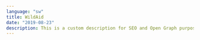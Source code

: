 ```yaml
---
language: "sw"
title: WildAid
date: "2019-08-23"
description: This is a custom description for SEO and Open Graph purposes, rather than the default generated excerpt. Simply add a description field to the frontmatter.
---
```


<main role="main">
    <section id="section__hero" className="hero" aria-label="Idadi ya simba iko hatarini, na wewe ndiyo suluhisho.">
        <component-hero
            content='{
                "headline": "Be the",
                "headlineAlt": "Pride",
                "subheadline": "Idadi ya simba iko hatarini, na wewe ndiyo suluhisho.",
                "buttonText": "Saidia Sasa",
                "url": "",
                "captionText": "Picha na Chris Schmid"
        }'></component-hero>
    </section>
    <section id="section__population" className="population" aria-label="Hizi ni sababu za simba kuwa hatarini">
        <component-population
            content='{
                "slides": [
                    {
                        "title": "",
                        "paragraph": "Kihistoria, simba walipatakinana  maeneo mengi Africa, leo wametoweka kutoka katika 94% ya maeneo hayo."
                    },
                    {
                        "title": "UJANGILI WA NYAMA PORI",
                        "paragraph": "Ujangili umepunguza mno mawindo ya simba. Mara nyingi pia simba hunaswa na mitego haramua  iliyowekwa na majangili kwa ajili ya kupata nyama pori."
                    },
                    {
                        "title": "",
                        "paragraph": "Mifugo hugombania malisho  na wanamapori wala majani ambao ni chakula cha simba. Kitendo hiki huwasukuma wanyama wawindaji karibu zaidi na wanadamu. Mifugo inapouawa, mara nyingi simba huwa ndio walengwa wa kwanza wa mauaji ya kulipiza kisasi."
                    },
                    {
                        "title": "UVAMIZI WA BINADAMU",
                        "paragraph": "Ukizingatia kuna watu 350,000 kwa kila simba, kuna ushindani wa rasilimali kama ardhi ambao unakua. Makazi halisi ya Simba  yanazidi kuharibiwa ili kutengeneza mashamba."
                    },
                    {
                        "title": "",
                        "paragraph": "Ndani ya miaka 20 iliyopita pekee, idadi ya simba wanaoishi porini imeshuka kwa karibia nusu kutokana na vitisho hivi."
                    },
                    {
                        "title": "#bethepride",
                        "paragraph": "60% ya simba wa Tanzania bado wanaishi nje ya hifadhi. Chukua hatua sasa kwa kuendelea kusoma hapo chini."
                    }
                ],
                "africaMaps": [
                    {
                        "headline": "Hizi ni sababu za<br />simba kuwa hatarini",
                        "subheadline": "Maeneo ya<br />simba kihistoria",
                        "pic": "africa-image1@2x"
                    },
                    {
                        "headline": "Idadi ya Wanyama simba wanaokula wanapungua",
                        "subheadline": "",
                        "pic": "africa-image2@2x"
                    },
                    {
                        "headline": "Binadamu na simba wapo kwenye mgogoro",
                        "subheadline": "",
                        "pic": "africa-image3@2x"
                    },
                    {
                        "headline": "Shughuli za wanadamu ndio tishio kubwa",
                        "subheadline": "",
                        "pic": "africa-image4@2x"
                    },
                    {
                        "headline": "Simba wako hatarini",
                        "subheadline": "Sehemu  simba<br />wanapopatikana<br />kwa sasa",
                        "pic": "africa-image5@2x"
                    },
                    {
                        "headline": "Tanzania ina 40% ya simba wote waliobaki duniani.",
                        "subheadline": "",
                        "pic": "africa-image6@2x"
                    }
                ]
        }'></component-population>
    </section>
    <section id="section__video-feature" className="video-feature" aria-label="Subheadline">
        <component-video-feature
            content='{
                "headline": "Video Here",
                "subheadline": "Subheadline will go here.",
                "url": "http://www.youtube.com/embed/4aQwT3n2c1Q",
                "title": "iframe title",
                "paragraph": "Lorem ipsum dolor sit amet, consectetur adipiscing elit. Praesent consequat neque eu nunc semper, at pretium urna accumsan. Etiam et cursus eros, nec faucibus purus. Nullam ullamcorper malesuada mi, eu dictum ligula vulputate et. Maecenas sodales tincidunt pulvinar. In sit amet nulla convallis, bibendum massa gravida, posuere turpis. Vivamus condimentum justo nec mi dictum ornare. Nam fringilla sapien et sapien ornare gravida et sed ligula. Vivamus massa lorem, ullamcorper eget accumsan in, molestie non augue. Curabitur congue nunc eget tristique vestibulum. Aliquam erat volutpat. Aliquam sit amet ornare est. Vestibulum sollicitudin sodales commodo."
        }'></component-video-feature>
    </section>
    <section id="section__take-action" className="take-action" aria-label="Chukua hatua">
        <component-take-action
            content='{
                "headline": "Chukua",
                "headlineAlt": "hatua",
                "paragraph": "Njia bora zaidi ya kuchukukua hatua  ni kuwatumia viongozi, wenye ushawishi na wenyeuamuzi Tanzania, ujumbe kwa kupitia mtandao wa kijamii wa twitter usemao #bethepride okoa simba kabla hawajatoweka kabisa. Anza kwa kubofya kwenye akaunti iliopo hapo chini.",
                "buttonText": "View More",
                "buttonTextTwitter": "Send Tweet",
                "people": [{
                        "name": "Dk. John Magufuli",
                        "handle": "@MagufuliJP",
                        "title": "President of Tanzania",
                        "pic": "twitter-magufuli",
                        "personType": "politician"
                    },
                    {
                        "name": "Dk. Hamisi Kigwangalla",
                        "handle": "@HKigwangalla",
                        "title": "Waziri wa Maliasili na Utalii",
                        "pic": "twitter-kigwangalla",
                        "personType": "politician"
                    },
                    {
                        "name": "Diamond Platnumz",
                        "handle": "@diamondplatnumz",
                        "title": "Musician",
                        "pic": "twitter-platnumz",
                        "personType": "influencer"
                    },
                    {
                        "name": "Fatma Karume",
                        "handle": "@fatma_karume",
                        "title": "Activist and Lawyer",
                        "pic": "twitter-karume",
                        "personType": "politician"
                    },
                    {
                        "name": "Majaliwa Kassim",
                        "handle": "@majaliwa_kassim",
                        "title": "Prime Minister of Tanzania",
                        "pic": "twitter-kassim",
                        "personType": "politician"
                    },
                    {
                        "name": "Gerson Msigwa",
                        "handle": "@MsigwaGerson",
                        "title": "Director of Presidential Communication",
                        "pic": "twitter-msigwa",
                        "personType": "politician"
                    },
                    {
                        "name": "Jokate Mwegelo",
                        "handle": "@jokateM",
                        "title": "District Commissioner of Kisarawe",
                        "pic": "twitter-mwegelo",
                        "personType": "politician"
                    },
                    {
                        "name": "Masanja",
                        "handle": "@mkandamizaji",
                        "title": "Comedian",
                        "pic": "twitter-masanja",
                        "personType": "influencer"
                    },
                    {
                        "name": "Maria Sarungi Tsehai",
                        "handle": "@mariaSTsehai",
                        "title": "Activist",
                        "pic": "twitter-tsehai",
                        "personType": "influencer"
                    },
                    {
                        "name": "Idris Sultan",
                        "handle": "@IdrisSultan",
                        "title": "Comedian & Writer",
                        "pic": "twitter-sultan",
                        "personType": "influencer"
                    },
                    {
                        "name": "Mwana Fa",
                        "handle": "@mwanaFA",
                        "title": "Rapper",
                        "pic": "twitter-fa",
                        "personType": "influencer"
                    },
                    {
                        "name": "Salama Zalhata Jabir",
                        "handle": "@EceJay",
                        "title": "TV Anchor",
                        "pic": "twitter-jabir",
                        "personType": "influencer"
                    }
                ]
        }'></component-take-action>
    </section>
    <section id="section__simba-ni" className="simba-ni" aria-label="Simba ana maana gani kwako?">
        <component-simba-ni
            content='{
                "headline": "Sambaza Video",
                "headlineAlt": "\"Simba Ni\"",
                "subheadline": "Simba ana maana gani kwako?",
                "videoUrl": "http://www.youtube.com/embed/4aQwT3n2c1Q",
                "iframeTitle": "Simba ana maana gani kwako?",
                "title": "Kuhusu watu",
                "paragraph": "Njia bora zaidi ya kuchukukua hatua ni kuwatumia viongozi, wenye ushawishi na wenyeuamuzi Tanzania, ujumbe kwa kupitia mtandao wa kijamii wa twitter usemao #bethepride okoa simba kabla hawajatoweka kabisa. Anza kwa kubofya kwenye akaunti iliopo hapo chini.",
                "buttonText": "Kuhusu watu",
                "thumbnails": [
                    {
                        "pic": "MrishoMpoto-small",
                        "imageAltText": "Mrisho Mpoto"
                    },
                    {
                        "pic": "EricMajura-small",
                        "imageAltText": "Eric Majura"
                    },
                    {
                        "pic": "DrHamisiKigwangalla-small",
                        "imageAltText": "Dk. Hamisi Kigwangalla"
                    },
                    {
                        "pic": "MohammedDewji-small",
                        "imageAltText": "Mohammed Dewji"
                    },
                    {
                        "pic": "DrBernardKissui-small",
                        "imageAltText": "Dk. Bernard Kissui"
                    },
                    {
                        "pic": "BenjaminFernandes-small",
                        "imageAltText": "Benjamin Fernandes"
                    },
                    {
                        "pic": "NeriaAbdi-small",
                        "imageAltText": "Neria Abdi"
                    },
                    {
                        "pic": "BenPol-small",
                        "imageAltText": "Ben Pol"
                    },
                    {
                        "pic": "SamarahMutahaba-small",
                        "imageAltText": "Samarah Mutahaba"
                    }
                ],
                "people": [
                    {
                        "pic": "MrishoMpoto",
                        "imageAltText": "Mrisho Mpoto",
                        "name": "Mrisho Mpoto",
                        "title": "mshairi na msanii",
                        "paragraph": "Mrisho ni mshairi, mwigizaji, muongozaji na msimulizi maarufu, ambaye ana mapenzi makubwa na uigizaji wa mashairi ya Kiswahili. Kwa kuwa amekuwa na mapenzi makubwa na mazingira tangu akiwa mdogo, Mrisho ameamini kwa muda mrefu kuwa vitu vyote vya asili vinahitaji kulindwa na kutunzwa kwa upendo na kwa sababu hii ametunga nyimbo nyingi kuhusu thamani ya mazingira na athari za ujangili, ikiwemo wimbo maarufu uitwao \"Deni la Hisani\"."
                    },
                    {
                        "pic": "EricMajura",
                        "imageAltText": "Eric Majura",
                        "name": "Eric Majura",
                        "title": "Mr. Tanzania 2017",
                        "paragraph": "Eric anaamini kuwa anaweza kuelezewa kuwa ana roho na nguvu ya simba, kwa sababu ya uwajibikaji wake usiotetereka na kujitolea kwake katika fani ya kujenga mwili – alishinda mashindano ya Mr. Tanzania baada ya karibia miaka ishirini aliyotumia kuujenga mwili wake. Kwake yeye, simba sio tu muhimu kwa mazingira, ila ni chanzo cha kuhamasisha  watu wawe na  nguvu na msukumo wa mafanikio bora."
                    },
                    {
                        "pic": "DrHamisiKigwangalla",
                        "imageAltText": "Dk. Hamis Kigwangalla",
                        "name": "Dk. Hamis Kigwangalla",
                        "title": "Waziri wa Maliasili na Utalii",
                        "paragraph": "Dk. Kigwangalla ni daktari wa matibabu, mwandishi na mbunge wa Nzega tangu 2010. Alikuwa Makamu Waziri wa Afya tangu 2015 mpaka alipoteuliwa kwenye nafasi aliyomo sasa. Kama Waziri wa Maliasili na Utalii, ameongeza idadi ya Mbuga za Wanyama nchini toka 16 mpaka 21, ameanzisha kampeni ya “Pori Kwa Pori” kukabiliana na ukataji miti haramu kwenye hifadhi za misitu, na ameanzisha kampeni ya kuongeza utalii wa ndani."
                    },
                    {
                        "pic": "MohammedDewji",
                        "imageAltText": "Mohammed Dewji",
                        "name": "Mohammed Dewji",
                        "title": "Mjasiriamali na Mfadhili",
                        "paragraph": "Mohammed ni rais wa MeTL, kampuni ya Kiafrika inayojihusisha na viwanda mbalimbali na pia ni mmiliki wa Timu ya Mpira ya Simba. Mnamo mwaka 2016, Mohammed alitia saini Ahadi ya Kutoa (the Giving Pledge), ambayo ni ahadi ya kuchangia angalau nusu ya utajiri wake kwenda watu  wasiojiweza. Nchini Tanzania, amechangia sekta mbalimbali kama vile elimu, afya na maendeleo ya jamii. Kama balozi wa WildAid amesaidia kupaza sauti kuhusu umuhimu wa uhifadhi wa wanyamapori."
                    },
                    {
                        "pic": "DrBernardKissui",
                        "imageAltText": "Dk. Bernard Kissui",
                        "name": "Dk. Bernard Kissui",
                        "title": "Mtafiti wa Simba",
                        "paragraph": "Akiwa anajulikana kwenye medani ya uhifadhi wa simba, Dk. Kissui alianzisha Mradi wa Tarangire Lion kama mwanafunzi wa shahada ya uzamivu na anaendelea kuiendesha mpaka leo. Akiwa amefanya kazi kwa miaka mingi katika Mbuga ya Wanyama ya Serengeti ,Hifadhi ya Ngorongoro na hifadhi ya Tarangire, ana shauku sana na kuelewa sababu ya migogoro ya binadamu na simba na hufanya kazi kwa karibu na jamii za wafugaji kuwasaidia kupunguza mauaji ya simba kupitia hatua mbalimbali."
                    },
                    {
                        "pic": "BenjaminFernandes",
                        "imageAltText": "Benjamin Fernandes",
                        "name": "Benjamin Fernandes",
                        "title": "Mjasiriamali",
                        "paragraph": "Hodari wa teknolojia aliyehitimu katika Chuo cha Stanford nchini Marekani, Benjamin ni kama shujaa wa vijana aliyeacha kazi nzuri kule Marekani na kurudi nyumbani Tanzania kuanzisha kampuni yake ya huduma za kifedha iitwayo NALA, ambayo imezawadiwa tuzo mbali mbali. Yeye sio tu mhamasishaji wa kutembelea Mbuga za Tanzania, ambaye ameleta karibia wageni 1000 tanzania, ila pia aliamua kuiita kampuni yake jina la simba jike kwa sababu ya mchango wa simba majike katika kutunza familia zao."
                    },
                    {
                        "pic": "NeriaAbdi",
                        "imageAltText": "Neria Abdi",
                        "name": "Neria Abdi",
                        "title": "Afisa wa Migogoro ya Simba",
                        "paragraph": "Neria ni mmoja wa maafisa migogoro wawili tu wafanyao kazi kwenye Mradi wa Ruaha Carnivore, kazi ambayo ina changamoto nyingi tu. Mara nyingi Neria huwa mtu wa kwanza kuitwa baada ya mnyama yeyote mla nyama-sio tu simba- akiwa ameshambulia ng’ombe kwenye jamii zilizo ukingoni mwa Mbuga ya Ruaha.  Licha ya kuwepo kwa hali ngumu ambazo anatakiwa kutatua mara kwa mara, Neria anapenda kazi yake na amekuwa mtu anayeheshimika na mwenye mamlaka katika jamii yake kwa sababu ya kazi yake."
                    },
                    {
                        "pic": "BenPol",
                        "imageAltText": "Ben Pol",
                        "name": "Ben Pol",
                        "title": "Mwimbaji-mtunzi wa nyimbo",
                        "paragraph": "Mara nyingi akiitwa \"hodari wa nyimbo za miondoko laini\", Ben hutumia sauti yake ya kipekee sio tu kuimba nyimbo zinazopasua chati, ila pia hukemea biashara haramu ya wanyama pori na kuwaonyesha mamilioni ya mashabiki wake umuhimu wa kutembelea Mbuga za Tanzania. Akiwa balozi wa muda mrefu wa WildAid, Ben ametokea kwenye jumbe za video na filamu fupi  kuhusu simba na tembo."
                    },
                    {
                        "pic": "SamarahMutahaba",
                        "imageAltText": "Samarah Mutahaba",
                        "name": "Samarah Mutahaba",
                        "title": "Mwanafunzi",
                        "paragraph": "Samara mwenye umri wa miaka kumi amekuwa akiwapenda simba karibia maisha yake yote. Anakumbuka kumwona simba akitembea kwenye Bonde la Ngorongoro na kufikiria kuwa wana haki ya kuwa na uhuru wa kutembeatembea, kuvuta hewa safi na kuwa na familia zao. \"Simba ni wanyama wa kifahari,\" anasema \"na wa kipekee na ni viumbe vya Mungu\" na anatumaini bado watakuwepo hata kwenye vizazi vya watoto na wajukuu wake."
                    }
                ]
        }'></component-simba-ni>
    </section>
    <section id="section__unsung-heroes" className="unsung-heroes" aria-label="Kusherehekea watu wanaoleta mabadiliko.">
        <component-unsung-heroes
            content='{
                "headline": "Mashujaa wa Uhifadhi Wasiosifika",
                "subheadline": "Kusherehekea watu wanaoleta mabadiliko.",
                "videos": [
                    {
                        "title": "iframe title 1",
                        "url": "http://www.youtube.com/embed/4aQwT3n2c1Q"
                    },
                    {
                        "title": "iframe title 2",
                        "url": "https://www.youtube.com/embed/hHW1oY26kxQ"
                    },
                    {
                        "title": "iframe title 3",
                        "url": "https://www.youtube.com/embed/Ltdd2RGkNUY"
                    },
                    {
                        "title": "iframe title 4",
                        "url": "http://www.youtube.com/embed/Bg_tJvCA8zw"
                    },
                    {
                        "title": "iframe title 5",
                        "url": "http://www.youtube.com/embed/Io6xuGmS5pM"
                    }
                ],
                "people": [
                    {
                        "name": "nametest1",
                        "title": "titletest1"
                    },
                    {
                        "name": "nametest2",
                        "title": "titletest2"
                    },
                    {
                        "name": "nametest3",
                        "title": "titletest3"
                    },
                    {
                        "name": "nametest4",
                        "title": "titletest4"
                    },
                    {
                        "name": "nametest5",
                        "title": "titletest5"
                    }
                ],
                "slides": [
                    {
                        "url": "http://i3.ytimg.com/vi/4aQwT3n2c1Q/maxresdefault.jpg",
                        "name": "nametest1",
                        "title": "titletest1",
                        "imageAltText": ""
                    },
                    {
                        "url": "http://i3.ytimg.com/vi/hHW1oY26kxQ/maxresdefault.jpg",
                        "name": "nametest2",
                        "title": "titletest2",
                        "imageAltText": ""
                    },
                    {
                        "url": "http://i3.ytimg.com/vi/Ltdd2RGkNUY/maxresdefault.jpg",
                        "name": "nametest3",
                        "title": "titletest3",
                        "imageAltText": ""
                    },
                    {
                        "url": "http://i3.ytimg.com/vi/Bg_tJvCA8zw/maxresdefault.jpg",
                        "name": "nametest4",
                        "title": "titletest4",
                        "imageAltText": ""
                    },
                    {
                        "url": "http://i3.ytimg.com/vi/Io6xuGmS5pM/maxresdefault.jpg",
                        "name": "nametest5",
                        "title": "titletest5",
                        "imageAltText": ""
                    }
                ],
                "paragraph": "<p>Yamat. Neria. Julius. Mandela. Bernard. Stefano. Kirerenjo. Unaweza usitambue majina haya, lakini hawa ni mashujaa wetu na tunatumaini watakuwa wa kwako- wao ni wanaume na wanawake wa kawaida wanaofanya kazi mchana (na wakati mwingine usiku) kwenye uhifadhi wa wanyamapori, wakichangia juhudi zao katika kulinda simba wa Tanzania na mazingira yao. Mfululizo wetu unaowamulika Mashujaa wasiojulikana wa Uhifadhi unawatambua watu ambao mara nyingi hawajulikani na hawaonekani mara kwa mara ambao wana nafasi kubwa sio tu katika kuhifadhi spishi hii pendwa ila pia katika kusaidia jamii ambazo zinapitia changamoto ya kuishi karibut nao.</p><p>Inaweza kuwa watetezi wa simba kama Julius na Mandela, waliofanya kazi kuzuia uwindaji wa kiasili wa simba, au mama anayefanya kazi, Yamat, anayekusanya habari za thamani sana zinazolisaidia shirika lake kufanya maamuzi yenye ufanisi ya kuzuia mashambulizi ya simba; au Kirerenjo, anayeelimisha wafugaji kuhusu kuchunga wanyama wao kwa ufanisi zaidi na kwa njia yenye madhara madogo zaidi kwenye makazi ya simba. Tafadhali tazama video zetu za mashujaa hawa hapo chini, kisha waachie ujumbe wa kuwatia moyo.</p>",
                "lionImageAlt": "Simba"
        }'></component-unsung-heroes>
    </section>
    <section id="section__lion-life" className="lion-life" aria-label="Simba maishani mwangu">
        <component-lion-life
            content='{
                "headline": "Simba<br />maishani mwangu",
                "paragraph": "<p>Tunauona mchoro wa simba kila mahali, kuanzia noti za fedha mpaka kanga, fulana na mapambo. Ni ishara muhimu, sehemu ya historia yetu na simulizi, imekuwa ni sehemu kubwa sana ya utamaduni wetu mpaka mara nyingi hata hatuitambui. Ila sasa tunakutaka utuonyeshe uwepo katika maisha yako wa huyo simba aliyepuuzwa na kusahauliwa kwa muda mrefu kwa kupiga picha wakati wowote unapoona kitu chenye nembo au picha ya simba – inaweza kuwa kishikio cha ufunguo, mchoro, bango, fulana, hata tatoo! – na upakie kwenye  Instagram ukitumia alama za reli (hashtags) #simbamaishanimwangu  na #bethepride.</p><p>Tuambie kwa sentensi moja simba ana maana gani kwako na utaingizwa kwenye droo. Mshindi atapata safari iliyogharamiwa kwa kila kitu ya kwenda Serengeti Tanzania kuwaona simba katika mazingira yao  halisi, ambapo utalipiwa kukaa katika hoteli nzuri ya Alex Walker Serian iitwayo Serengeti Lamai. Ili kuangalia vigezo na masharti, <a href=\"https://www.instagram.com/wildaidafrica\">tazama hapa</a>.</p>",
                "buttonText": "Tuonyeshe Simbai Wako",
                "buttonUrl": "https://www.instagram.com/wildaidafrica"
        }'></component-lion-life>
    </section>
    <section id="section__exhibition" className="exhibition" aria-label="Exhibition">
        <component-exhibition
            content='{
                "headline": "Exhibition",
                "paragraph": "Lorem ipsum dolor sit amet, consectetur adipiscing elit. Praesent consequat neque eu nunc semper, at pretium urna accumsan. Etiam et cursus eros, nec faucibus purus.",
                "slides": [
                    {
                        "pic": "exhibition-placeholder-image1",
                        "imageAltText": "Image alt text",
                        "caption": "Caption 1 - Lorem Ipsum is simply dummy text of the printing and typesetting industry."
                    },
                    {
                        "pic": "exhibition-placeholder-image2",
                        "imageAltText": "Image alt text",
                        "caption": "Caption 1 - Lorem Ipsum is simply dummy text of the printing and typesetting industry."
                    },
                    {
                        "pic": "exhibition-placeholder-image3",
                        "imageAltText": "Image alt text",
                        "caption": "Caption 1 - Lorem Ipsum is simply dummy text of the printing and typesetting industry."
                    }
                ],
                "events": [
                    {
                        "title": "Dar Es Salaam",
                        "when": "Date goes here",
                        "where": "Address goes here",
                        "more": "More info goes here"
                    },
                    {
                        "title": "Dar Es Salaam",
                        "when": "Date goes here",
                        "where": "Address goes here",
                        "more": "More info goes here"
                    }
                ]
        }'></component-exhibition>
    </section>
    <section id="section__media" className="media" aria-label="Katika Vyombo vya Habari">
        <component-media
            content='{
                "headline": "Katika Vyombo",
                "headlineAlt": "vya Habari",
                "mediaBlocks": [
                    {
                        "title": "Press Headline with Vertical Photo Can Go in this Block",
                        "href": "http://google.com"
                    },
                    {
                        "title": "Press Headline with No Photo Can Go in this Block",
                        "href": "http://google.com"
                    },
                    {
                        "title": "Press Headline with Horizontal Photo Can Go in this Block",
                        "href": "http://google.com"
                    },
                    {
                        "title": "Press Headline with Square Photo Can Go in this Block",
                        "href": "http://google.com"
                    }
                ],
                "linkText": "Read More",
                "buttonText": "View More"
        }'></component-media>
    </section>
    <section id="section__learn" className="learn" aria-label="Soma kuhusu hatari zinazowakabili simba.">
        <component-learn
            content='{
                "headline": "Kujifunza Zaidi",
                "subheadline": "Soma kuhusu hatari zinazowakabili simba.",
                "links": [
                    {
                        "text": "Let lions live report | Panthera & WildAid",
                        "href": "https://letlionslive.org"
                    },
                    {
                        "text": "Where lions once ruled, they are now quietly disappearing | National Geographic",
                        "href": "https://www.nationalgeographic.com/animals/2019/07/lion-numbers-halved-since-original-lion-king/"
                    },
                    {
                        "text": "Simba&apos;s future depends on putting communities at the forefront of lion conservation | Mongabay",
                        "href": "https://news.mongabay.com/2019/07/simbas-future-depends-on-putting-communities-at-the-forefront-of-lion-conservation-commentary/"
                    },
                    {
                        "text": "The lions of the Serengeti | Africa Geographic",
                        "href": "https://africageographic.com/blog/the-lions-of-the-serengeti/"
                    },
                    {
                        "text": "Lion defenders: How Tanzania stopped 90% of hunts in a national park | Independent",
                        "href": "https://www.independent.co.uk/travel/africa/tanzania-animal-conservation-project-stopped-hunts-lion-defenders-ruaha-national-park-a8229161.html"
                    },
                    {
                        "text": "It&apos;s Sarabi&apos;s pride, Mufasa just lives there: a biologist on The Lion King | The Conversation",
                        "href": "http://theconversation.com/its-sarabis-pride-mufasa-just-lives-there-a-biologist-on-the-lion-king-120660"
                    },
                    {
                        "text": "The truth about lions | Smithsonian.com",
                        "href": "https://www.smithsonianmag.com/science-nature/the-truth-about-lions-11558237/"
                    },
                    {
                        "text": "Nine lions found dead in the Serengeti | The Citizen",
                        "href": "https://www.thecitizen.co.tz/news/Nine-lions-found-dead-in-Serengeti/1840340-4591868-h03c04z/index.html"
                    },
                    {
                        "text": "Why poison is a growing threat to Africa&apos;s wildlife | National Geographic",
                        "href": "https://www.nationalgeographic.com/magazine/2018/08/poisoning-africa-kenya-maasai-pesticides-lions-poachers-conservationists/"
                    },
                    {
                        "text": "Living with lions | National Geographic",
                        "href": "https://www.nationalgeographic.com/magazine/2013/08/lion-conservation/"
                    },
                    {
                        "text": "The short happy life of a Serengeti lion | National Geographic",
                        "href": "https://www.nationalgeographic.com/magazine/2013/08/serengeti-lions/"
                    },
                    {
                        "text": "Lions like to cuddle too | Plos",
                        "href": "https://blogs.plos.org/everyone/2013/09/04/lions-like-to-cuddle-too/"
                    }
                ],
                "buttonText": "View More"
        }'></component-learn>
    </section>
    <section id="section__partners" className="partners" aria-label="Washirika">
        <component-partners
            content='{
                "headline": "Washirika",
                "logos": [
                    {
                        "url": "http://google.com",
                        "altText": "",
                        "pic": "partners-lion-recovery-fund"
                    },
                    {
                        "url": "http://google.com",
                        "altText": "",
                        "pic": "partners-ministry-tourism"
                    },
                    {
                        "url": "http://google.com",
                        "altText": "",
                        "pic": "partners-coastal-aviation"
                    },
                    {
                        "url": "http://google.com",
                        "altText": "",
                        "pic": "partners-alex-walkers-serian"
                    },
                    {
                        "url": "http://google.com",
                        "altText": "",
                        "pic": "partners-ruaha-carnivore-project"
                    },
                    {
                        "url": "http://google.com",
                        "altText": "",
                        "pic": "partners-kope-lion"
                    },
                    {
                        "url": "http://google.com",
                        "altText": "",
                        "pic": "partners-tarangire"
                    },
                    {
                        "url": "http://google.com",
                        "altText": "",
                        "pic": "partners-tanzania-people-wildlife"
                    }
                ]
        }'></component-partners>
    </section>
</main>
<footer role="contentinfo">
    <component-footer
        content='{
            "links": [
                {
                    "text": "About the Crisis",
                    "href": "#section__population"
                },
                {
                    "text": "Chukua hatua",
                    "href": "#section__take-action"
                },
                {
                    "text": "Sambaza Video ya \"Simba Ni\"",
                    "href": "#section__simba-ni"
                },
                {
                    "text": "Mashujaa wa Uhifadhi Wasiosifika",
                    "href": "#section__unsung-heroes"
                },
                {
                    "text": "Simba maishani mwangu",
                    "href": "#section__lion-life"
                },
                {
                    "text": "Katika Vyombo vya Habari",
                    "href": "#section__media"
                },
                {
                    "text": "Kujifunza Zaidi",
                    "href": "#section__learn"
                },
                {
                    "text": "Washirika",
                    "href": "#section__partners"
                }
            ],
            "icons": [
                {
                    "url": "",
                    "pic": "icon-logo",
                    "altText": "WildAid Logo"
                },
                {
                    "url": "https://www.instagram.com/wildaidafrica",
                    "pic": "icon-instagram",
                    "altText": "WildAid Instagram Icon"
                },
                {
                    "url": "https://www.facebook.com/wildaidafrica",
                    "pic": "icon-facebook",
                    "altText": "WildAid Facebook Icon"
                },
                {
                    "url": "https://twitter.com/WildAidAfrica",
                    "pic": "icon-twitter",
                    "altText": "WildAid Twitter Icon"
                }
            ],
            "title": "Contact",
            "address": "333 Pine Street<br />Suite 300<br />San Francisco, CA 94104 USA",
            "addressOther": "info@someurl.com<br />+1 (415) 834-3174",
            "paragraph": "Shukrani za pekee kwa Chris Schmid kwa kupiga picha.",
            "privacyURL": "",
            "privacyText": "Privacy Policy",
            "copyright": "&nbsp;|&nbsp;Copyright &copy; 2019 WildAid. All rights reserved."
    }'></component-footer>
</footer>


